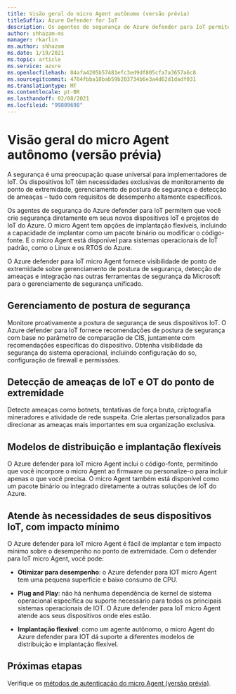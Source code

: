 ```yaml
---
title: Visão geral do micro Agent autônomo (versão prévia)
titleSuffix: Azure Defender for IoT
description: Os agentes de segurança do Azure defender para IoT permitem que você crie segurança diretamente em seus novos dispositivos IoT e projetos de IoT do Azure.
author: shhazam-ms
manager: rkarlin
ms.author: shhazam
ms.date: 1/19/2021
ms.topic: article
ms.service: azure
ms.openlocfilehash: 84afa4205b57481efc3ed9df805cfa7a3657a6c8
ms.sourcegitcommit: 4784fbba18bab59b203734b6e3a4d62d1dadf031
ms.translationtype: MT
ms.contentlocale: pt-BR
ms.lasthandoff: 02/08/2021
ms.locfileid: "99809698"
---
```

# <a name="standalone-micro-agent-overview-preview"></a>Visão geral do micro Agent autônomo (versão prévia)

A segurança é uma preocupação quase universal para implementadores de IoT. Os dispositivos IoT têm necessidades exclusivas de monitoramento de ponto de extremidade, gerenciamento de postura de segurança e detecção de ameaças – tudo com requisitos de desempenho altamente específicos. 

Os agentes de segurança do Azure defender para IoT permitem que você crie segurança diretamente em seus novos dispositivos IoT e projetos de IoT do Azure. O micro Agent tem opções de implantação flexíveis, incluindo a capacidade de implantar como um pacote binário ou modificar o código-fonte. E o micro Agent está disponível para sistemas operacionais de IoT padrão, como o Linux e os RTOS do Azure. 

O Azure defender para IoT micro Agent fornece visibilidade de ponto de extremidade sobre gerenciamento de postura de segurança, detecção de ameaças e integração nas outras ferramentas de segurança da Microsoft para o gerenciamento de segurança unificado. 

## <a name="security-posture-management"></a>Gerenciamento de postura de segurança 

Monitore proativamente a postura de segurança de seus dispositivos IoT. O Azure defender para IoT fornece recomendações de postura de segurança com base no parâmetro de comparação de CIS, juntamente com recomendações específicas do dispositivo. Obtenha visibilidade da segurança do sistema operacional, incluindo configuração do so, configuração de firewall e permissões. 

## <a name="endpoint-iot-and-ot-threat-detection"></a>Detecção de ameaças de IoT e OT do ponto de extremidade 

Detecte ameaças como botnets, tentativas de força bruta, criptografia mineradores e atividade de rede suspeita. Crie alertas personalizados para direcionar as ameaças mais importantes em sua organização exclusiva. 

## <a name="flexible-distribution-and-deployment-models"></a>Modelos de distribuição e implantação flexíveis 

O Azure defender para IoT micro Agent inclui o código-fonte, permitindo que você incorpore o micro Agent ao firmware ou personalize-o para incluir apenas o que você precisa. O micro Agent também está disponível como um pacote binário ou integrado diretamente a outras soluções de IoT do Azure. 

## <a name="meets-the-needs-of-your-iot-devices-with-minimal-impact"></a>Atende às necessidades de seus dispositivos IoT, com impacto mínimo 

O Azure defender para IoT micro Agent é fácil de implantar e tem impacto mínimo sobre o desempenho no ponto de extremidade. Com o defender para IoT micro Agent, você pode:

- **Otimizar para desempenho**: o Azure defender para IOT micro Agent tem uma pequena superfície e baixo consumo de CPU.  

- **Plug and Play**: não há nenhuma dependência de kernel de sistema operacional específica ou suporte necessário para todos os principais sistemas operacionais de IOT. O Azure defender para IoT micro Agent atende aos seus dispositivos onde eles estão. 

- **Implantação flexível**: como um agente autônomo, o micro Agent do Azure defender para IOT dá suporte a diferentes modelos de distribuição e implantação flexível.

## <a name="next-steps"></a>Próximas etapas

Verifique os [métodos de autenticação do micro Agent (versão prévia)](concept-security-agent-authentication.md).
